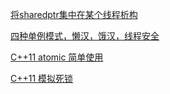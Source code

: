 [将sharedptr集中在某个线程析构](sharedThread.cc)

[四种单例模式，懒汉，饿汉，线程安全](singleton.cc)

[C++11 atomic 简单使用](atomic.cc)

[C++11 模拟死锁](deadlock.cc)